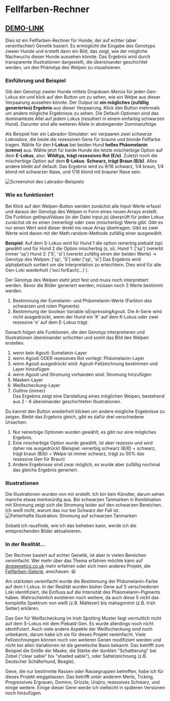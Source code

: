 # Fellfarben-Rechner
## [DEMO-LINK](https://lisa-pan.github.io/coat-calculator/)
Dies ist ein Fellfarben-Rechner für Hunde, der auf echter (aber vereinfachter) Genetik basiert.
Es ermöglicht die Eingabe des Genotyps zweier Hunde und erstellt dann ein Bild, das zeigt, wie der mögliche Nachwuchs dieser Hunde aussehen könnte. Das Ergebnis wird durch transparente Illustrationen dargestellt,
die übereinander geschichtet werden, um den Phänotyp des Welpen zu visualisieren. 

### Einführung und Beispiel
Gib den Genotyp zweier Hunde mittels Dropdown-Menüs für jeden Gen-Lokus ein und klick auf den Button um zu sehen, wie ein Welpe aus dieser Verpaarung aussehen könnte. 
Der Output ist **ein mögliches (zufällig generiertes) Ergebnis** aus dieser Verpaarung. Klick den Button mehrmals um andere mögliche Ergebnisse zu sehen. 
Die Default-Optionen sind das dominanteste Allel auf jedem Lokus (resultiert in einem einfarbig schwarzen Hund). Darunter sind alle weiteren Allele in absteigender Dominanzfolge.

Als Beispiel hier ein Labrador-Simulator: wir verpaaren *zwei schwarze Labradore*, die beide die rezessiven Gene für braune und blonde Fellfarbe tragen.
Wähle für den **I-Lokus** bei beiden Hund **helles Phäomelanin (creme)** aus. 
Wähle jetzt für beide Hunde die letzte mischerbige Option auf dem **E-Lokus**, also: **Wildtyp, trägt rezessives Rot (E/e)**. 
Zuletzt noch die mischerbige Option auf dem **B-Lokus**: **Schwarz, trägt Braun (B/b)**.
Alles andere bleibt auf default.
Das Ergebnis wird zu 9/16 schwarz, 1/4 braun, 1/4 blond mit schwarzer Nase, und 1/16 blond mit brauner Nase sein.

![Screenshot des Labrador-Beispiels](https://github.com/lisa-pan/coat-calculator/assets/132587189/fbc06c05-13c0-420b-ab17-8baba0a5a3d3)

### Wie es funktioniert
Bei Klick auf den Welpen-Button werden zunächst alle Input-Werte erfasst und daraus der Genotyp des Welpen in Form eines neuen Arrays erstellt. 
Die Funktion getInputValues (in der Datei input.js) überprüft für jeden Lokus zunächst ob es einen (reinerbig) oder zwei (mischerbig) Werte gibt. Gibt es nur einen Wert wird dieser
direkt ins neue Array übertragen. Gibt es zwei Werte wird davon mit der Math.random-Methode zufällig einer ausgewählt.

**Beispiel**:
Auf dem S-Lokus wird für Hund 1 die option reinerbig piebald (sp) gewählt und für Hund 2 die Option mischerbig (s, si).
Hund 1: ['sp'] (vererbt immer 'sp')
Hund 2: ['S', 'si'] (vererbt zufällig einen der beiden Werte)
-> Genotyp des Welpen: ['sp', 'S'] oder ['sp', 'si']
Das Ergebnis wird alphabetisch sortiert um die Interpretation zu erleichtern. Dies wird für alle Gen-Loki wiederholt (´loci.forEach(...)´). 

Der Genotyp des Welpen steht jetzt fest und muss noch interpretiert werden. Bevor die Bilder generiert werden, müssen noch 3 Werte bestimmt werden.
1. Bestimmung der Eumelanin- und Phäomelanin-Werte (Farbton des schwarzen und roten Pigments)
2. Bestimmung der boolean Variable isExpressingAgouti. Die A-Serie wird nicht ausgedrückt, wenn der Hund ein 'K' auf dem K-Lokus oder zwei rezessive 'e' auf dem E-Lokus trägt.
   
Danach folgen alle Funktionen, die den Genotyp interpretieren und Illustrationen übereinander schichten und somit das Bild des Welpen erstellen. 
1. wenn kein Agouti: Eumelanin-Layer
2. wenn Agouti ODER rezessives Rot vorliegt: Phäomelanin-Layer
3. wenn Agouti ausgedrückt wird: Agouti-Fellzeichnung bestimmen und Layer hinzufügen
4. wenn Agouti und Stromung vorhanden sind: Stromung hinzufügen
5. Masken-Layer
6. Weißscheckung-Layer
7. Outline (immer)  
Das Ergebnis zeigt eine Darstellung eines möglichen Welpen, bestehend aus 2 - 6 übereinander geschichteten Illustrationen.

Du kannst den Button wiederholt klicken um andere mögliche Ergebnisse zu zeigen. Bleibt das Ergebnis gleich, gibt es dafür drei verschiedene Ursachen:
1. Nur reinerbige Optionen wurden gewählt, es gibt nur eine mögliches Ergebnis.
2. Eine mischerbige Option wurde gewählt, ist aber rezessiv und wird daher nie ausgedrückt
   (Beispiel: reinerbig schwarz (B/B) + schwarz, trägt braun (B/b) = Welpe ist immer schwarz, trägt zu 50% das rezessive Gen für Braun)
3. Andere Ergebnisse sind zwar möglich, es wurde aber zufällig nochmal das gleiche Ergebnis generiert.

### Illustrationen
Die Illustrationen wurden von mir erstellt. Ich bin kein Künstler, darum sehen manche etwas merkwürdig aus. 
Bei schwarzen Tanmarken in Kombination mit Stromung zeigt sich die Stromung leider auf den schwarzen Bereichen. Ich weiß nicht, warum das nur bei Schwarz der Fall ist.
![Fehlerhafte Illustration: Stromung auf schwarzen Tanmarken](https://github.com/lisa-pan/coat-calculator/assets/132587189/e5a6ed2b-cf2a-4c15-8bf6-0a2d2a2f0eb6)

Sobald ich rausfinde, wie ich das beheben kann, werde ich die entsprechenden Bilder aktualisieren. 

### In der Realität...
Der Rechner basiert auf echter Genetik, ist aber in vielen Bereichen vereinfacht. 
Wer mehr über das Thema erfahren möchte kann auf [doggenetics.co.uk](http://doggenetics.co.uk/index.htm) mehr erfahren oder
sich mein anderes Projekt, die [Fellfarben-Galerie](https://lisa-pan.github.io/color-gallery/), anschauen. :smiley:

Am stärksten vereinfacht wurde die Bestimmung der Phäomelanin-Farbe auf dem I-Lokus. 
In der Realität wurden bisher Gene auf 5 verschiedenen Loki identifiziert, die Einfluss auf die Intensität des Phäomelanin-Pigments haben. Wahrscheinlich existieren noch weitere, da auch
diese 5 nicht das komplette Spektrum von weiß (z.B. Malteser) bis mahagonirot (z.B. Irish Setter) erklären.

Das Gen für Weißscheckung im Irish Spotting Muster liegt vermutlich nicht auf dem S-Lokus mit dem Piebald-Gen. Es wurde allerdings noch nicht identifiziert. Auch viele andere Aspekte
der Weißscheckung sind noch unbekannt, darum habe ich sie für dieses Projekt vereinfacht.
Viele Fellzeichnungen können noch von weiteren Genen modifiziert werden und nicht bei allen Variationen ist die genetische Basis bekannt. Das betrifft zum Beispiel die Größe der Maske,
die Stärke der dunklen "Schattierung" bei Zobel ("clear sable" bis "shaded sable"), oder Sattelzeichnung (z.B. Deutscher Schäferhund, Beagle). 

Gene, die nur bestimmte Rassen oder Rassegruppen betreffen, habe ich für dieses Projekt weggelassen. Das betrifft unter anderem Merle, Ticking, Progressives Ergrauen,
Domino, Grizzle, Urajiro, rezessives Schwarz, und einige weitere. 
Einige dieser Gene werde ich vielleicht in späteren Versionen noch hinzufügen.

